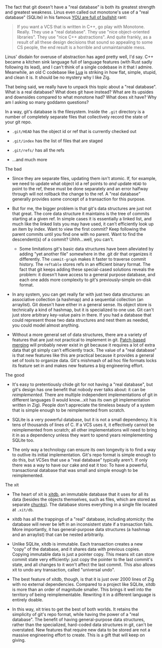 The fact that git doesn't have a "real database" is both its greatest strength and greatest weakness. Linus even called out monotone's use of a "real database" (SQLite) in his famous [YOU are full of bullshit](https://harmful.cat-v.org/software/c++/linus) rant:

> If you want a VCS that is written in C++, go play with Monotone. Really. They use a "real database". They use "nice object-oriented libraries". They use "nice C++ abstractions". And quite frankly, as a result of all these design decisions that sound so appealing to some CS people, the end result is a horrible and unmaintainable mess.

Linus' disdain for overuse of abstraction has aged pretty well, I'd say. C++ became a kitchen sink language full of language features (with Rust sadly following its lead), and I can't think of a single codebase in it that I admire. Meanwhile, an old C codebase like [Lua](https://github.com/lua/lua) is striking in how flat, simple, stupid, and clean it is. It should be no mystery why I like Zig.

That being said, we really have to unpack this topic about a "real database". What is a real database? What does git have instead? What are its upsides and downsides compared to what monotone had? What does xit have? Why am I asking so many goddamn questions?

In a way, git's database is the filesystem. Inside the `.git` directory is a number of completely separate files that collectively record the state of your git repo.

* `.git/HEAD` has the object id or ref that is currently checked out

* `.git/index` has the list of files that are staged

* `.git/refs/` has all the refs

* ...and much more

The bad

* Since they are separate files, updating them isn't atomic. If, for example, we need to update what object id a ref points to *and* update `HEAD` to point to the ref, these must be done separately and an error halfway through will not rollback the change to the ref. A "real database" generally provides some concept of a transaction for this purpose.

* But for me, the bigger problem is that git's data structures are just not that great. The core data structure it maintains is the tree of commits starting at a given ref. In simple cases it is essentially a linked list, and much like the linked lists you may have used, it can't efficiently look up an item by index. Want to view the first commit? Keep following the parent commits until you find one with no parent. Want to find the descendent(s) of a commit? Uhhh...well, you can't.

  * Some limitations git's basic data structures have been alleviated by adding "yet another file" somewhere in the .git dir that organizes it differently. The `commit-graph` makes it faster to traverse commit history. The `reftable` stores refs in an efficient binary format. The fact that git keeps adding these special-cased solutions reveals the problem: it doesn't have access to a general purpose database, and each one adds more complexity to git's previously-simple on-disk format.

* In any system, you can get really far with just two data structures: an associative collection (a hashmap) and a sequential collection (an arraylist). Git doesn't have either in a general sense. Its object store is technically a kind of hashmap, but it is specialized to one use. Git can't just store arbitrary key-value pairs in there. If you had a database that could represent those two data structures and nest them as needed, you could model almost anything.

* Without a more general set of data structures, there are a variety of features that are just not practical to implement in git. [Patch-based merging](patch.md) will probably never exist in git because it requires a lot of extra data that git simply can't efficiently track. The value of a "real database" is that new features like this are practical because it provides a general set of tools to organize data. Git's mishmash of ad hoc file formats locks its feature set in and makes new features a big engineering effort.

The good

* It's easy to pretentiously chide git for not having a "real database", but git's design has one benefit that nobody ever talks about: it can be *reimplemented*. There are multiple independent implementations of git in different languages (I would know...xit has its own git implementation written in Zig). People don't appreciate the timeless beauty of a system that is simple enough to be reimplemented from scratch.

* SQLite is a very powerful database, but it is not a small dependency. It is tens of thousands of lines of C. If a VCS uses it, it effectively cannot be reimplemented from scratch; all other implementations will need to bring it in as a dependency unless they want to spend years reimplementing SQLite too.

* The only way a technology can ensure its own longevity is to find a way to outlive its initial implementation. Git's repo format is simple enough to do this, but VCSes that use a "real database" typically aren't. If only there was a way to have our cake and eat it too: To have a powerful, transactional database that was small and simple enough to be reimplemented.

The xit

* The heart of xit is [xitdb](https://github.com/radarroark/xitdb), an immutable database that it uses for all its data (besides the objects themselves, such as files, which are stored as separate [chunks](chunk.md)). The database stores everything in a single file located at `.xit/db`.

* xitdb has all the trappings of a "real" database, including atomicity: the database will never be left in an inconsistent state if a transaction fails. More importantly, it has general-purpose data structures (a hashmap and an arraylist) that can be nested arbitrarily.

* Unlike SQLite, xitdb is immutable. Each transaction creates a new "copy" of the database, and it shares data with previous copies. Copying immutable data is just a pointer copy. This means xit can store commit state very efficiently: just copy the pointer to the last commit's state, and all changes to it won't affect the last commit. This also allows xit to undo any transaction, called "universal undo".

* The best feature of xitdb, though, is that it is just over 2000 lines of Zig with no external dependencies. Compared to a project like SQLite, xitdb is more than an order of magnitude smaller. This brings it well into the territory of being reimplementable. Rewriting it in a different language is entirely doable.

* In this way, xit tries to get the best of both worlds. It retains the simplicity of git's repo format, while having the power of a "real database". The benefit of having general-purpose data structures, rather than the specialized, hard-coded data structures in git, can't be overstated. New features that require new data to be stored are not a massive engineering effort to create. This is a gift that will keep on giving.
